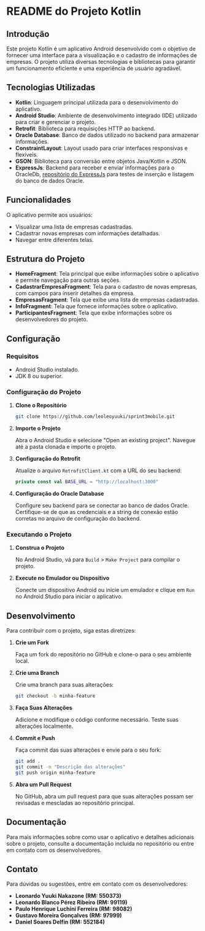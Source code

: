 # README do Projeto Kotlin

## Introdução

Este projeto Kotlin é um aplicativo Android desenvolvido com o objetivo de fornecer uma interface para a visualização e o cadastro de informações de empresas. O projeto utiliza diversas tecnologias e bibliotecas para garantir um funcionamento eficiente e uma experiência de usuário agradável.

## Tecnologias Utilizadas

- **Kotlin**: Linguagem principal utilizada para o desenvolvimento do aplicativo.
- **Android Studio**: Ambiente de desenvolvimento integrado (IDE) utilizado para criar e gerenciar o projeto.
- **Retrofit**: Biblioteca para requisições HTTP ao backend.
- **Oracle Database**: Banco de dados utilizado no backend para armazenar informações.
- **ConstraintLayout**: Layout usado para criar interfaces responsivas e flexíveis.
- **GSON**: Biblioteca para conversão entre objetos Java/Kotlin e JSON.
- **ExpressJs**: Backend para receber e enviar informações para o OracleDb, [repositório do ExpressJs](https://github.com/leoleoyuuki/expressSprint3Plussoft) para testes de inserção e listagem do banco de dados Oracle.

## Funcionalidades

O aplicativo permite aos usuários:
- Visualizar uma lista de empresas cadastradas.
- Cadastrar novas empresas com informações detalhadas.
- Navegar entre diferentes telas.

## Estrutura do Projeto

- **HomeFragment**: Tela principal que exibe informações sobre o aplicativo e permite navegação para outras seções.
- **CadastrarEmpresaFragment**: Tela para o cadastro de novas empresas, com campos para inserir detalhes da empresa.
- **EmpresasFragment**: Tela que exibe uma lista de empresas cadastradas.
- **InfoFragment**: Tela que fornece informações sobre o aplicativo.
- **ParticipantesFragment**: Tela que exibe informações sobre os desenvolvedores do projeto.

## Configuração

### Requisitos

- Android Studio instalado.
- JDK 8 ou superior.

### Configuração do Projeto

1. **Clone o Repositório**

   ````bash
   git clone https://github.com/leoleoyuuki/sprint3mobile.git
   ````

2. **Importe o Projeto**

   Abra o Android Studio e selecione "Open an existing project". Navegue até a pasta clonada e importe o projeto.

3. **Configuração do Retrofit**

   Atualize o arquivo `RetrofitClient.kt` com a URL do seu backend:

   ````kotlin
   private const val BASE_URL = "http://localhost:3000"
   ````

4. **Configuração do Oracle Database**

   Configure seu backend para se conectar ao banco de dados Oracle. Certifique-se de que as credenciais e a string de conexão estão corretas no arquivo de configuração do backend.

### Executando o Projeto

1. **Construa o Projeto**

   No Android Studio, vá para `Build` > `Make Project` para compilar o projeto.

2. **Execute no Emulador ou Dispositivo**

   Conecte um dispositivo Android ou inicie um emulador e clique em `Run` no Android Studio para iniciar o aplicativo.

## Desenvolvimento

Para contribuir com o projeto, siga estas diretrizes:

1. **Crie um Fork**

   Faça um fork do repositório no GitHub e clone-o para o seu ambiente local.

2. **Crie uma Branch**

   Crie uma branch para suas alterações:

   ````bash
   git checkout -b minha-feature
   ````

3. **Faça Suas Alterações**

   Adicione e modifique o código conforme necessário. Teste suas alterações localmente.

4. **Commit e Push**

   Faça commit das suas alterações e envie para o seu fork:

   ````bash
   git add .
   git commit -m "Descrição das alterações"
   git push origin minha-feature
   ````

5. **Abra um Pull Request**

   No GitHub, abra um pull request para que suas alterações possam ser revisadas e mescladas ao repositório principal.

## Documentação

Para mais informações sobre como usar o aplicativo e detalhes adicionais sobre o projeto, consulte a documentação incluída no repositório ou entre em contato com os desenvolvedores.

## Contato

Para dúvidas ou sugestões, entre em contato com os desenvolvedores:

- **Leonardo Yuuki Nakazone (RM: 550373)**
- **Leonardo Blanco Pérez Ribeiro (RM: 99119)**
- **Paulo Henrique Luchini Ferreira (RM: 98082)**
- **Gustavo Moreira Gonçalves (RM: 97999)**
- **Daniel Soares Delfin (RM: 552184)**

